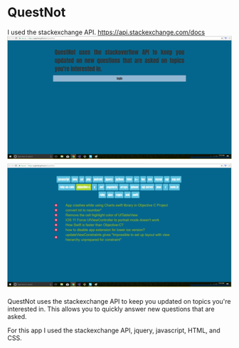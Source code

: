 # QuestNot
I used the stackexchange API. https://api.stackexchange.com/docs
![alt text](https://github.com/IyaJenkei/QuestNot/blob/master/qnscreen1.png)
![alt text](https://github.com/IyaJenkei/QuestNot/blob/master/qnscreen2.png)

QuestNot uses the stackexchange API to keep you updated on topics you're interested in. This allows you to quickly answer new questions that are asked.

For this app I used the stackexchange API, jquery, javascript, HTML, and CSS.
